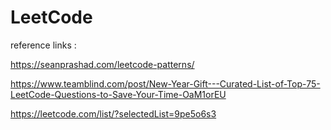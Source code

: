 
# LeetCode

reference links :

<https://seanprashad.com/leetcode-patterns/>

<https://www.teamblind.com/post/New-Year-Gift---Curated-List-of-Top-75-LeetCode-Questions-to-Save-Your-Time-OaM1orEU>

<https://leetcode.com/list/?selectedList=9pe5o6s3>
